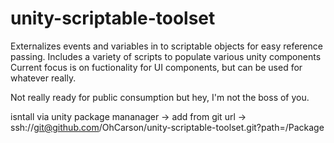 # unity-scriptable-toolset

Externalizes events and variables in to scriptable objects for easy reference passing.
Includes a variety of scripts to populate various unity components
Current focus is on fuctionality for UI components, but can be used for whatever really.

Not really ready for public consumption but hey, I'm not the boss of you.

isntall via unity package mananager -> add from git url -> ssh://git@github.com/OhCarson/unity-scriptable-toolset.git?path=/Package
